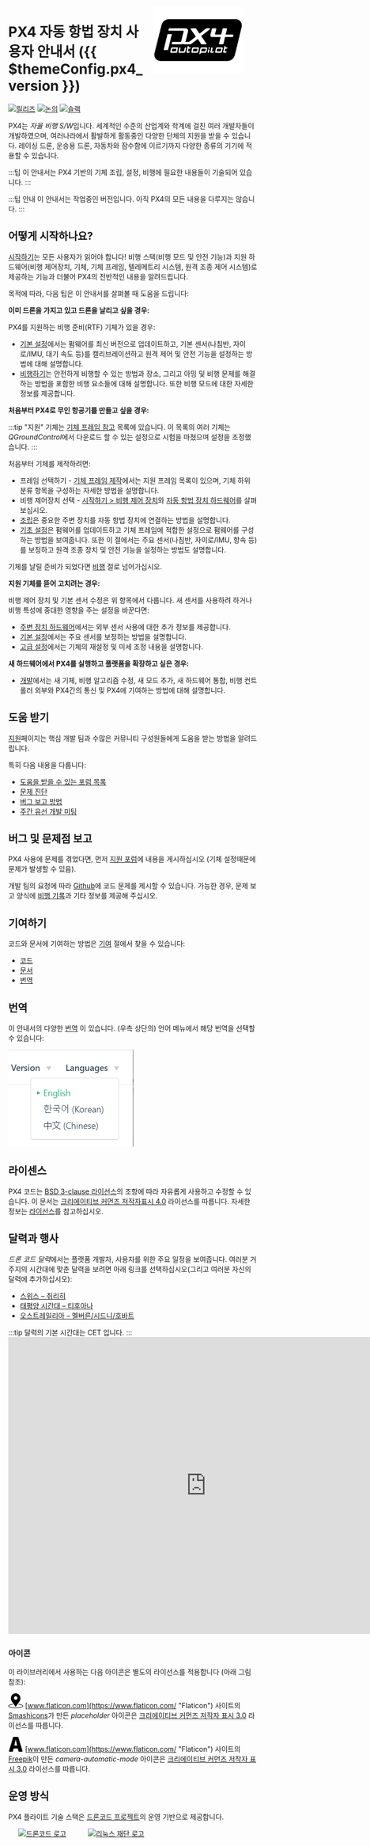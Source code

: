 <div style="float:right; padding:10px; margin-right:20px;"><a href="http://px4.io/"><img src="../assets/site/logo_pro_small.png" title="PX4 로고" width="180px" /></a></div>

# PX4 자동 항법 장치 사용자 안내서 ({{ $themeConfig.px4_version }})

[![릴리즈](https://img.shields.io/badge/release-master-blue.svg)](https://github.com/PX4/PX4-Autopilot/releases) [![논의](https://img.shields.io/badge/discuss-px4-ff69b4.svg)](http://discuss.px4.io/) [![슬랙](https://px4-slack.herokuapp.com/badge.svg)](http://slack.px4.io)

PX4는 *자율 비행 S/W*입니다. 세계적인 수준의 산업계와 학계에 걸친 여러 개발자들이 개발하였으며, 여러나라에서 활발하게 활동중인 다양한 단체의 지원을 받을 수 있습니다. 레이싱 드론, 운송용 드론, 자동차와 잠수함에 이르기까지 다양한 종류의 기기에 적용할 수 있습니다.

:::팁 이 안내서는 PX4 기반의 기체 조립, 설정, 비행에 필요한 내용들이 기술되어 있습니다.
:::

:::팁 안내 이 안내서는 작업중인 버전입니다. 아직 PX4의 모든 내용을 다루지는 않습니다.
:::

## 어떻게 시작하나요?

[시작하기](getting_started/README.md)는 모든 사용자가 읽어야 합니다! 비행 스택(비행 모드 및 안전 기능)과 지원 하드웨어(비행 제어장치, 기체, 기체 프레임, 텔레메트리 시스템, 원격 조종 제어 시스템)로 제공하는 기능과 더불어 PX4의 전반적인 내용을 알려드립니다.

목적에 따라, 다음 팁은 이 안내서를 살펴볼 때 도움을 드립니다:

**이미 드론을 가지고 있고 드론을 날리고 싶을 경우:**

PX4를 지원하는 비행 준비(RTF) 기체가 있을 경우:

* [기본 설정](config/README.md)에서는 펌웨어를 최신 버전으로 업데이트하고, 기본 센서(나침반, 자이로/IMU, 대기 속도 등)를 캘리브레이션하고 원격 제어 및 안전 기능을 설정하는 방법에 대해 설명합니다.
* [비행하기](flying/README.md)는 안전하게 비행할 수 있는 방법과 장소, 그리고 아밍 및 비행 문제를 해결하는 방법을 포함한 비행 요소들에 대해 설명합니다. 또한 비행 모드에 대한 자세한 정보를 제공합니다.

**처음부터 PX4로 무인 항공기를 만들고 싶을 경우:**

:::tip
"지원" 기체는 [기체 프레임 참고](airframes/airframe_reference.md) 목록에 있습니다. 이 목록의 여러 기체는 *QGroundControl*에서 다운로드 할 수 있는 설정으로 시험을 마쳤으며 설정을 조정했습니다.
:::

처음부터 기체를 제작하려면:

* 프레임 선택하기 - [기체 프레임 제작](airframes/README.md)에서는 지원 프레임 목록이 있으며, 기체 하위 분류 항목을 구성하는 자세한 방법을 설명합니다.
* 비행 제어장치 선택 - [시작하기 > 비행 제어 장치](getting_started/flight_controller_selection.md)와 [자동 항법 장치 하드웨어](flight_controller/README.md)를 살펴보십시오.
* [조립](assembly/README.md)은 중요한 주변 장치를 자동 항법 장치에 연결하는 방법을 설명합니다.
* [기초 설정](config/README.md)은 펌웨어를 업데이트하고 기체 프레임에 적합한 설정으로 펌웨어를 구성하는 방법을 보여줍니다. 또한 이 절에서는 주요 센서(나침반, 자이로/IMU, 항속 등)를 보정하고 원격 조종 장치 및 안전 기능을 설정하는 방법도 설명합니다.

기체를 날릴 준비가 되었다면 [비행](flying/README.md) 절로 넘어가십시오.

**지원 기체를 뜯어 고치려는 경우:**

비행 제어 장치 및 기본 센서 수정은 위 항목에서 다룹니다. 새 센서를 사용하려 하거나 비행 특성에 중대한 영향을 주는 설정을 바꾼다면:

* [주변 장치 하드웨어](peripherals/README.md)에서는 외부 센서 사용에 대한 추가 정보를 제공합니다.
* [기본 설정](config/README.md)에서는 주요 센서를 보정하는 방법을 설명합니다.
* [고급 설정](advanced_config/README.md)에서는 기체의 재설정 및 미세 조정 내용을 설명합니다.

**새 하드웨어에서 PX4를 실행하고 플랫폼을 확장하고 싶은 경우:**

* [개발](development/development.md)에서는 새 기체, 비행 알고리즘 수정, 새 모드 추가, 새 하드웨어 통합, 비행 컨트롤러 외부와 PX4간의 통신 및 PX4에 기여하는 방법에 대해 설명합니다.

## 도움 받기

[지원](contribute/support.md)페이지는 핵심 개발 팀과 수많은 커뮤니티 구성원들에게 도움을 받는 방법을 알려드립니다.

특히 다음 내용을 다룹니다:

* [도움을 받을 수 있는 포럼 목록](contribute/support.md#forums-and-chat)
* [문제 진단](contribute/support.md#diagnosing-problems)
* [버그 보고 방법](contribute/support.md#issue-bug-reporting)
* [주간 유선 개발 미팅](contribute/support.md#weekly-dev-call)

## 버그 및 문제점 보고

PX4 사용에 문제를 겪었다면, 먼저 [지원 포럼](contribute/support.md#forums-and-chat)에 내용을 게시하십시오 (기체 설정때문에 문제가 발생할 수 있음).

개발 팀의 요청에 따라 [Github](https://github.com/PX4/PX4-Autopilot/issues)에 코드 문제를 제시할 수 있습니다. 가능한 경우, 문제 보고 양식에 [비행 기록](getting_started/flight_reporting.md)과 기타 정보를 제공해 주십시오.

## 기여하기

코드와 문서에 기여하는 방법은 [기여](contribute/README.md) 절에서 찾을 수 있습니다:

* [코드](contribute/README.md)
* [문서](contribute/docs.md)
* [번역](contribute/translation.md)

## 번역

이 안내서의 다양한 [번역](contribute/translation.md) 이 있습니다. (우측 상단의) 언어 메뉴에서 해당 번역을 선택할 수 있습니다:

![언어 선택](../assets/vuepress/language_selector.png)

## 라이센스

PX4 코드는 [BSD 3-clause 라이선스](https://opensource.org/licenses/BSD-3-Clause)의 조항에 따라 자유롭게 사용하고 수정할 수 있습니다. 이 문서는 [크리에이티브 커먼즈 저작자표시 4.0](https://creativecommons.org/licenses/by/4.0/) 라이선스를 따릅니다. 자세한 정보는 [라이선스](contribute/licenses.md)를 참고하십시오.

## 달력과 행사

*드론 코드 달력*에서는 플랫폼 개발자, 사용자를 위한 주요 일정을 보여줍니다. 여러분 거주지의 시간대에 맞춘 달력을 보려면 아래 링크를 선택하십시오(그리고 여러분 자신의 달력에 추가하십시오):

* [스위스 – 취리히](https://calendar.google.com/calendar/embed?src=linuxfoundation.org_g21tvam24m7pm7jhev01bvlqh8%40group.calendar.google.com&ctz=Europe%2FZurich)
* [태평양 시간대 – 티후아나](https://calendar.google.com/calendar/embed?src=linuxfoundation.org_g21tvam24m7pm7jhev01bvlqh8%40group.calendar.google.com&ctz=America%2FTijuana)
* [오스트레일리아 – 멜버른/시드니/호바트](https://calendar.google.com/calendar/embed?src=linuxfoundation.org_g21tvam24m7pm7jhev01bvlqh8%40group.calendar.google.com&ctz=Australia%2FSydney)

:::tip
달력의 기본 시간대는 CET 입니다. ::: <iframe src="https://calendar.google.com/calendar/embed?title=Dronecode%20Calendar&amp;mode=WEEK&amp;height=600&amp;wkst=1&amp;bgcolor=%23FFFFFF&amp;src=linuxfoundation.org_g21tvam24m7pm7jhev01bvlqh8%40group.calendar.google.com&amp;color=%23691426&amp;ctz=Europe%2FZurich" style="border-width:0" width="800" height="600" frameborder="0" scrolling="no" mark="crwd-mark"></iframe> 

### 아이콘

이 라이브러리에서 사용하는 다음 아이콘은 별도의 라이선스를 적용합니다 (아래 그림 참조):

<img src="../assets/site/position_fixed.svg" title="필요한 위치 수정(예: GPS)" width="30px" /> [www.flaticon.com](https://www.flaticon.com/ "Flaticon") 사이트의 <a href="https://www.flaticon.com/authors/smashicons" title="Smashicons">Smashicons</a>가 만든 <em>placeholder</em> 아이콘은 <a href="http://creativecommons.org/licenses/by/3.0/" title="Creative Commons BY 3.0" target="_blank">크리에이티브 커먼즈 저작자 표시 3.0</a> 라이선스를 따릅니다.

<img src="../assets/site/automatic_mode.svg" title="자동 모드" width="30px" /> [www.flaticon.com](https://www.flaticon.com/ "Flaticon") 사이트의 <a href="http://www.freepik.com" title="Freepik">Freepik</a>이 만든 <em>camera-automatic-mode</em> 아이콘은 <a href="http://creativecommons.org/licenses/by/3.0/" title="Creative Commons BY 3.0" target="_blank">크리에이티브 커먼즈 저작자 표시 3.0</a> 라이선스를 따릅니다.

## 운영 방식

PX4 플라이트 기술 스택은 [드론코드 프로젝트](https://www.dronecode.org/)의 운영 기반으로 제공합니다.

<a href="https://www.dronecode.org/" style="padding:20px"><img src="https://mavlink.io/assets/site/logo_dronecode.png" alt="드론코드 로고" width="110px"/></a>
<a href="https://www.linuxfoundation.org/projects" style="padding:20px;"><img src="https://mavlink.io/assets/site/logo_linux_foundation.png" alt="리눅스 재단 로고" width="80px" /></a>

<div style="padding:10px">&nbsp;</div>
